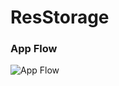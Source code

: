 # ResStorage
### App Flow
![App Flow](https://i.postimg.cc/J7bf9v5Y/Whats-App-Image-2021-08-19-at-12-40-14-AM.jpg)
